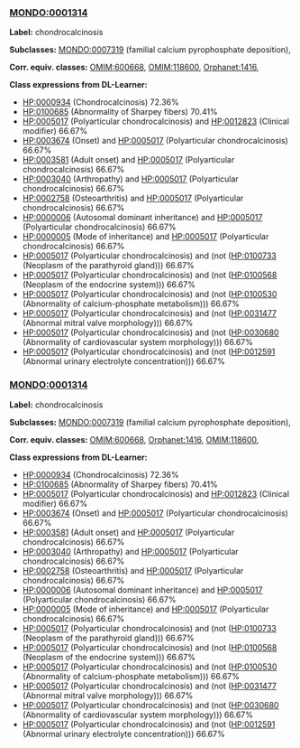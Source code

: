 
### [MONDO:0001314](http://purl.obolibrary.org/obo/MONDO_0001314)
**Label:** chondrocalcinosis

**Subclasses:** [MONDO:0007319](http://purl.obolibrary.org/obo/MONDO_0007319) (familial calcium pyrophosphate deposition), 

**Corr. equiv. classes:** [OMIM:600668](http://purl.obolibrary.org/obo/OMIM_600668), [OMIM:118600](http://purl.obolibrary.org/obo/OMIM_118600), [Orphanet:1416](http://www.orpha.net/ORDO/Orphanet_1416), 

**Class expressions from DL-Learner:**

- [HP:0000934](http://purl.obolibrary.org/obo/HP_0000934) (Chondrocalcinosis) 72.36%
- [HP:0100685](http://purl.obolibrary.org/obo/HP_0100685) (Abnormality of Sharpey fibers) 70.41%
- [HP:0005017](http://purl.obolibrary.org/obo/HP_0005017) (Polyarticular chondrocalcinosis) and [HP:0012823](http://purl.obolibrary.org/obo/HP_0012823) (Clinical modifier) 66.67%
- [HP:0003674](http://purl.obolibrary.org/obo/HP_0003674) (Onset) and [HP:0005017](http://purl.obolibrary.org/obo/HP_0005017) (Polyarticular chondrocalcinosis) 66.67%
- [HP:0003581](http://purl.obolibrary.org/obo/HP_0003581) (Adult onset) and [HP:0005017](http://purl.obolibrary.org/obo/HP_0005017) (Polyarticular chondrocalcinosis) 66.67%
- [HP:0003040](http://purl.obolibrary.org/obo/HP_0003040) (Arthropathy) and [HP:0005017](http://purl.obolibrary.org/obo/HP_0005017) (Polyarticular chondrocalcinosis) 66.67%
- [HP:0002758](http://purl.obolibrary.org/obo/HP_0002758) (Osteoarthritis) and [HP:0005017](http://purl.obolibrary.org/obo/HP_0005017) (Polyarticular chondrocalcinosis) 66.67%
- [HP:0000006](http://purl.obolibrary.org/obo/HP_0000006) (Autosomal dominant inheritance) and [HP:0005017](http://purl.obolibrary.org/obo/HP_0005017) (Polyarticular chondrocalcinosis) 66.67%
- [HP:0000005](http://purl.obolibrary.org/obo/HP_0000005) (Mode of inheritance) and [HP:0005017](http://purl.obolibrary.org/obo/HP_0005017) (Polyarticular chondrocalcinosis) 66.67%
- [HP:0005017](http://purl.obolibrary.org/obo/HP_0005017) (Polyarticular chondrocalcinosis) and (not ([HP:0100733](http://purl.obolibrary.org/obo/HP_0100733) (Neoplasm of the parathyroid gland))) 66.67%
- [HP:0005017](http://purl.obolibrary.org/obo/HP_0005017) (Polyarticular chondrocalcinosis) and (not ([HP:0100568](http://purl.obolibrary.org/obo/HP_0100568) (Neoplasm of the endocrine system))) 66.67%
- [HP:0005017](http://purl.obolibrary.org/obo/HP_0005017) (Polyarticular chondrocalcinosis) and (not ([HP:0100530](http://purl.obolibrary.org/obo/HP_0100530) (Abnormality of calcium-phosphate metabolism))) 66.67%
- [HP:0005017](http://purl.obolibrary.org/obo/HP_0005017) (Polyarticular chondrocalcinosis) and (not ([HP:0031477](http://purl.obolibrary.org/obo/HP_0031477) (Abnormal mitral valve morphology))) 66.67%
- [HP:0005017](http://purl.obolibrary.org/obo/HP_0005017) (Polyarticular chondrocalcinosis) and (not ([HP:0030680](http://purl.obolibrary.org/obo/HP_0030680) (Abnormality of cardiovascular system morphology))) 66.67%
- [HP:0005017](http://purl.obolibrary.org/obo/HP_0005017) (Polyarticular chondrocalcinosis) and (not ([HP:0012591](http://purl.obolibrary.org/obo/HP_0012591) (Abnormal urinary electrolyte concentration))) 66.67%



### [MONDO:0001314](http://purl.obolibrary.org/obo/MONDO_0001314)
**Label:** chondrocalcinosis

**Subclasses:** [MONDO:0007319](http://purl.obolibrary.org/obo/MONDO_0007319) (familial calcium pyrophosphate deposition), 

**Corr. equiv. classes:** [OMIM:600668](http://purl.obolibrary.org/obo/OMIM_600668), [Orphanet:1416](http://www.orpha.net/ORDO/Orphanet_1416), [OMIM:118600](http://purl.obolibrary.org/obo/OMIM_118600), 

**Class expressions from DL-Learner:**

- [HP:0000934](http://purl.obolibrary.org/obo/HP_0000934) (Chondrocalcinosis) 72.36%
- [HP:0100685](http://purl.obolibrary.org/obo/HP_0100685) (Abnormality of Sharpey fibers) 70.41%
- [HP:0005017](http://purl.obolibrary.org/obo/HP_0005017) (Polyarticular chondrocalcinosis) and [HP:0012823](http://purl.obolibrary.org/obo/HP_0012823) (Clinical modifier) 66.67%
- [HP:0003674](http://purl.obolibrary.org/obo/HP_0003674) (Onset) and [HP:0005017](http://purl.obolibrary.org/obo/HP_0005017) (Polyarticular chondrocalcinosis) 66.67%
- [HP:0003581](http://purl.obolibrary.org/obo/HP_0003581) (Adult onset) and [HP:0005017](http://purl.obolibrary.org/obo/HP_0005017) (Polyarticular chondrocalcinosis) 66.67%
- [HP:0003040](http://purl.obolibrary.org/obo/HP_0003040) (Arthropathy) and [HP:0005017](http://purl.obolibrary.org/obo/HP_0005017) (Polyarticular chondrocalcinosis) 66.67%
- [HP:0002758](http://purl.obolibrary.org/obo/HP_0002758) (Osteoarthritis) and [HP:0005017](http://purl.obolibrary.org/obo/HP_0005017) (Polyarticular chondrocalcinosis) 66.67%
- [HP:0000006](http://purl.obolibrary.org/obo/HP_0000006) (Autosomal dominant inheritance) and [HP:0005017](http://purl.obolibrary.org/obo/HP_0005017) (Polyarticular chondrocalcinosis) 66.67%
- [HP:0000005](http://purl.obolibrary.org/obo/HP_0000005) (Mode of inheritance) and [HP:0005017](http://purl.obolibrary.org/obo/HP_0005017) (Polyarticular chondrocalcinosis) 66.67%
- [HP:0005017](http://purl.obolibrary.org/obo/HP_0005017) (Polyarticular chondrocalcinosis) and (not ([HP:0100733](http://purl.obolibrary.org/obo/HP_0100733) (Neoplasm of the parathyroid gland))) 66.67%
- [HP:0005017](http://purl.obolibrary.org/obo/HP_0005017) (Polyarticular chondrocalcinosis) and (not ([HP:0100568](http://purl.obolibrary.org/obo/HP_0100568) (Neoplasm of the endocrine system))) 66.67%
- [HP:0005017](http://purl.obolibrary.org/obo/HP_0005017) (Polyarticular chondrocalcinosis) and (not ([HP:0100530](http://purl.obolibrary.org/obo/HP_0100530) (Abnormality of calcium-phosphate metabolism))) 66.67%
- [HP:0005017](http://purl.obolibrary.org/obo/HP_0005017) (Polyarticular chondrocalcinosis) and (not ([HP:0031477](http://purl.obolibrary.org/obo/HP_0031477) (Abnormal mitral valve morphology))) 66.67%
- [HP:0005017](http://purl.obolibrary.org/obo/HP_0005017) (Polyarticular chondrocalcinosis) and (not ([HP:0030680](http://purl.obolibrary.org/obo/HP_0030680) (Abnormality of cardiovascular system morphology))) 66.67%
- [HP:0005017](http://purl.obolibrary.org/obo/HP_0005017) (Polyarticular chondrocalcinosis) and (not ([HP:0012591](http://purl.obolibrary.org/obo/HP_0012591) (Abnormal urinary electrolyte concentration))) 66.67%


